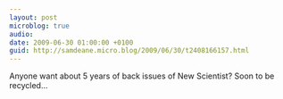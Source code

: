 ```yaml
---
layout: post
microblog: true
audio: 
date: 2009-06-30 01:00:00 +0100
guid: http://samdeane.micro.blog/2009/06/30/t2408166157.html
---
```

Anyone want about 5 years of back issues of New Scientist? Soon to be recycled...
